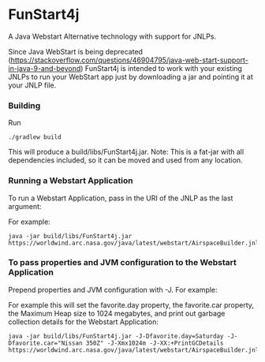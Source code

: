# FunStart4j
A Java Webstart Alternative technology with support for JNLPs.

Since Java WebStart is being deprecated (https://stackoverflow.com/questions/46904795/java-web-start-support-in-java-9-and-beyond) FunStart4j is intended to work with your existing JNLPs to run your WebStart app just by downloading a jar and pointing it at your JNLP file.

### Building

Run

```
./gradlew build
```

This will produce a build/libs/FunStart4j.jar.
Note:  This is a fat-jar with all dependencies included, so it can be moved and used from any location.


### Running a Webstart Application
To run a Webstart Application, pass in the URI of the JNLP as the last argument:

For example:

```
java -jar build/libs/FunStart4j.jar https://worldwind.arc.nasa.gov/java/latest/webstart/AirspaceBuilder.jnlp
```

### To pass properties and JVM configuration to the Webstart Application
Prepend properties and JVM configuration with -J.  For example:

For example this will set the favorite.day property, the favorite.car property, the Maximum Heap size to 1024 megabytes, and print out garbage collection details for the Webstart Application:

```
java -jar build/libs/FunStart4j.jar -J-Dfavorite.day=Saturday -J-Dfavorite.car="Nissan 350Z" -J-Xmx1024m -J-XX:+PrintGCDetails https://worldwind.arc.nasa.gov/java/latest/webstart/AirspaceBuilder.jnlp
```
